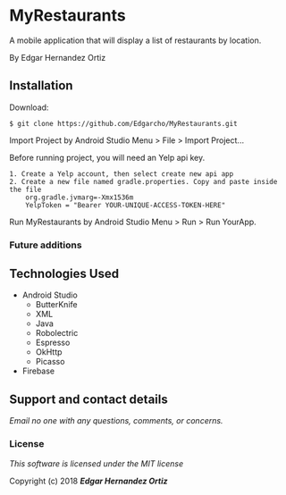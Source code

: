 # MyRestaurants

A mobile application that will display a list of restaurants by location. 

By Edgar Hernandez Ortiz

## Installation

Download:

    $ git clone https://github.com/Edgarcho/MyRestaurants.git

Import Project by Android Studio Menu > File > Import Project...

Before running project, you will need an Yelp api key.

    1. Create a Yelp account, then select create new api app
    2. Create a new file named gradle.properties. Copy and paste inside the file 
        org.gradle.jvmarg=-Xmx1536m
        YelpToken = "Bearer YOUR-UNIQUE-ACCESS-TOKEN-HERE"
Run MyRestaurants by Android Studio Menu > Run > Run YourApp.

### Future additions


## Technologies Used
  * Android Studio
    * ButterKnife
    * XML
    * Java
    * Robolectric
    * Espresso
    * OkHttp
    * Picasso
  * Firebase 

## Support and contact details

_Email no one with any questions, comments, or concerns._

### License

*This software is licensed under the MIT license*

Copyright (c) 2018 **_Edgar Hernandez Ortiz_**
